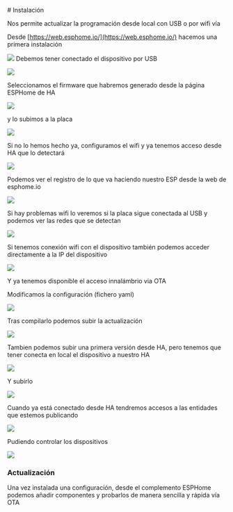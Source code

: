# Instalación

Nos permite actualizar la programación desde local con USB o por wifi vía

Desde [https://web.esphome.io/](https://web.esphome.io/) hacemos una primera instalación 

![](./images/ESPHome_web.io.png)
Debemos tener conectado el dispositivo por USB

![](./images/ESPHome_web-USB.png)

Seleccionamos el firmware que habremos generado desde la página ESPHome de HA

![](./images/ESPHome_web-upload1.png)

y lo subimos a la placa

![](./images/ESPHome_web-upload2.png)

Si no lo hemos hecho ya, configuramos el wifi y ya tenemos acceso desde HA que lo detectará

![](./images/ESPHome_detect.png)

Podemos ver el registro de lo que va haciendo nuestro ESP desde la web de esphome.io

![](./images/ESPHome_problemas_wifi.png)

Si hay problemas wifi lo veremos si la placa sigue conectada al USB y podemos ver las redes que se detectan

![](./images/ESPHome_wifi-error.png)

Si tenemos conexión wifi con el dispositivo también podemos acceder directamente a la IP del dispositivo

![](./images/ESPHome_log_ip.png)

Y ya tenemos disponible el acceso innalámbrio via OTA


Modificamos la configuración (fichero yaml) 

![](./images/ESPHome_config_sensor_ligth.png)

Tras compilarlo podemos subir la actualización

![](./images/ESPHome_compiling.png)

Tambien podemos subir una primera versión desde HA, pero tenemos que tener conecta en local el dispositivo a nuestro HA

![](./images/ESPHome_upload.png)

Y subirlo

![](./images/ESPHome_uploading_fromHA.png)

Cuando ya está conectado desde HA tendremos accesos a las entidades que estemos publicando

![](./images/ESPHome_entidades.png)

Pudiendo controlar los dispositivos

![](./images/ESPHome_LED_rgb.png)

### Actualización

Una vez instalada una configuración, desde el complemento ESPHome podemos añadir componentes y probarlos de manera sencilla y rápida vía OTA
